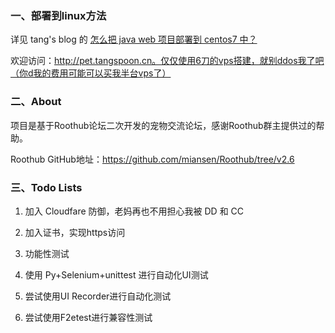 ### 一、部署到linux方法

详见 tang's blog 的 [怎么把 java web 项目部署到 centos7 中？](https://blog.tangspoon.cn/2020/12/12/%E6%80%8E%E4%B9%88%E6%8A%8Ajava-web%E9%A1%B9%E7%9B%AE%E9%83%A8%E7%BD%B2%E5%88%B0centos7%E4%B8%AD%EF%BC%9F/)

欢迎访问：http://pet.tangspoon.cn。仅仅使用6刀的vps搭建，就别ddos我了吧（你d我的费用可能可以买我半台vps了）

### 二、About

项目是基于Roothub论坛二次开发的宠物交流论坛，感谢Roothub群主提供过的帮助。

Roothub GitHub地址：https://github.com/miansen/Roothub/tree/v2.6

### 三、Todo Lists

1. 加入 Cloudfare 防御，老妈再也不用担心我被 DD 和 CC

2. 加入证书，实现https访问

3. 功能性测试

4. 使用 Py+Selenium+unittest 进行自动化UI测试 

5. 尝试使用UI Recorder进行自动化测试

6. 尝试使用F2etest进行兼容性测试

   

